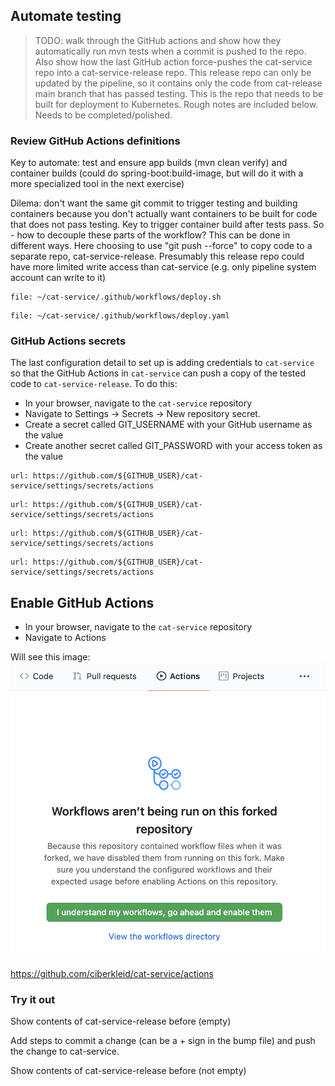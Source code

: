 ## Automate testing

> TODO: walk through the GitHub actions and show how they automatically run mvn tests when a commit is pushed to the repo.
> Also show how the last GitHub action force-pushes the cat-service repo into a cat-service-release repo.
> This release repo can only be updated by the pipeline, so it contains only the code from cat-release main branch that has passed testing.
> This is the repo that needs to be built for deployment to Kubernetes.
> Rough notes are included below.
> Needs to be completed/polished.

### Review GitHub Actions definitions

Key to automate:
test and ensure app builds (mvn clean verify)
and container builds (could do spring-boot:build-image, but will do it with a more specialized tool in the next exercise)

Dilema:
don't want the same git commit to trigger testing and building containers because you don't actually want containers to be built for code that does not pass testing.
Key to trigger container build after tests pass.
So - how to decouple these parts of the workflow?
This can be done in different ways.
Here choosing to use "git push --force" to copy code to a separate repo, cat-service-release.
Presumably this release repo could have more limited write access than cat-service (e.g. only pipeline system account can write to it)

```editor:open-file
file: ~/cat-service/.github/workflows/deploy.sh
```

```editor:open-file
file: ~/cat-service/.github/workflows/deploy.yaml
```

### GitHub Actions secrets

The last configuration detail to set up is adding credentials to `cat-service` so that the GitHub Actions in `cat-service` can push a copy of the tested code to `cat-service-release`. 
 To do this:
- In your browser, navigate to the `cat-service` repository
- Navigate to Settings -> Secrets -> New repository secret.
- Create a secret called GIT_USERNAME with your GitHub username as the value
- Create another secret called GIT_PASSWORD with your access token as the value

```dashboard:open-url
url: https://github.com/${GITHUB_USER}/cat-service/settings/secrets/actions
```
```dashboard:open-url
url: https://github.com/${GITHUB_USER}/cat-service/settings/secrets/actions
```
```dashboard:open-url
url: https://github.com/${GITHUB_USER}/cat-service/settings/secrets/actions
```
```dashboard:open-url
url: https://github.com/${GITHUB_USER}/cat-service/settings/secrets/actions
```

## Enable GitHub Actions

- In your browser, navigate to the `cat-service` repository
- Navigate to Actions

Will see this image:
![alt_text](images/github-actions-enable-workflows.png "Enable GitHub Actions workflows")

https://github.com/ciberkleid/cat-service/actions

### Try it out

Show contents of cat-service-release before (empty)

Add steps to commit a change (can be a + sign in the bump file) and push the change to cat-service.

Show contents of cat-service-release before (not empty)
